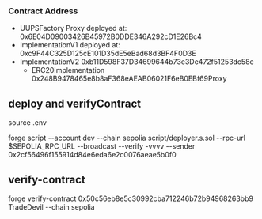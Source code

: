 ### Contract Address

- UUPSFactory Proxy deployed at: 0x6E04D09003426B45972B0DDE346A292cD1E26Bc4
- ImplementationV1 deployed at: 0xc9F44C325D125cE101D35dE5eBad68d3BF4F0D3E
- ImplementationV2 0xb11D598F37D34699644b73e3De472f51253dc58e
  - ERC20Implementation 0x248B9478465e8b8aF368eAEAB06021F6eB0EBf69Proxy






## deploy and verifyContract

source .env

forge script --account dev --chain sepolia script/deployer.s.sol --rpc-url $SEPOLIA_RPC_URL --broadcast --verify -vvvv --sender 0x2cf56496f155914d84e6eda6e2c0076aeae5b0f0

## verify-contract

forge verify-contract 0x50c56eb8e5c30992cba712246b72b94968263bb9 TradeDevil --chain sepolia
